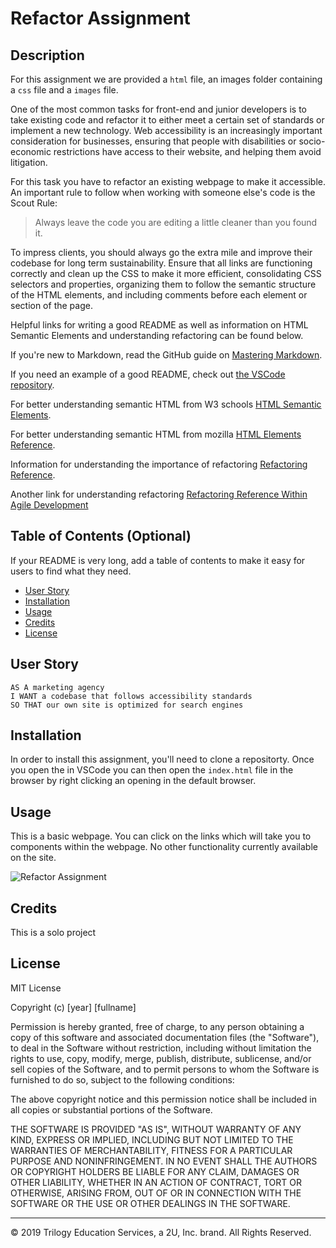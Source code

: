 # Refactor Assignment

## Description 

For this assignment we are provided a `html` file, an images folder containing a `css` file and a `images` file.  

One of the most common tasks for front-end and junior developers is to take existing code and refactor it to either meet a certain set of standards or implement a new technology. Web accessibility is an increasingly important consideration for businesses, ensuring that people with disabilities or socio-economic restrictions have access to their website, and helping them avoid litigation.

For this task you have to refactor an existing webpage to make it accessible. An important rule to follow when working with someone else's code is the Scout Rule:

> Always leave the code you are editing a little cleaner than you found it.

To impress clients, you should always go the extra mile and improve their codebase for long term sustainability. Ensure that all links are functioning correctly and clean up the CSS to make it more efficient, consolidating CSS selectors and properties, organizing them to follow the semantic structure of the HTML elements, and including comments before each element or section of the page.

Helpful links for writing a good README as well as information on HTML Semantic Elements and understanding refactoring can be found below.


If you're new to Markdown, read the GitHub guide on [Mastering Markdown](https://guides.github.com/features/mastering-markdown/).

If you need an example of a good README, check out [the VSCode repository](https://github.com/microsoft/vscode).

For better understanding semantic HTML from W3 schools [HTML Semantic Elements](https://www.w3schools.com/html/html5_semantic_elements.asp).

For better understanding semantic HTML from mozilla [HTML Elements Reference](https://developer.mozilla.org/en-US/docs/Web/HTML/Element).

Information for understanding the importance of refactoring [Refactoring Reference](http://www.cs.unc.edu/~stotts/COMP723-s15/refactor/).

Another link for understanding refactoring [Refactoring Reference Within Agile Development](http://www.cs.unc.edu/~stotts/COMP723-s15/refactor/)




## Table of Contents (Optional)

If your README is very long, add a table of contents to make it easy for users to find what they need.

* [User Story](#userstory)
* [Installation](#installation)
* [Usage](#usage)
* [Credits](#credits)
* [License](#license)


## User Story

```
AS A marketing agency
I WANT a codebase that follows accessibility standards
SO THAT our own site is optimized for search engines
```

## Installation

In order to install this assignment, you'll need to clone a repositorty.  Once you open the in VSCode you can then open the `index.html` file in the browser by right clicking an opening in the default browser.


## Usage 

This is a basic webpage.  You can click on the links which will take you to components within the webpage.  No other functionality currently available on the site.

![Refactor Assignment](assets/images/refactor.gif)

## Credits

This is a solo project



## License

MIT License

Copyright (c) [year] [fullname]

Permission is hereby granted, free of charge, to any person obtaining a copy
of this software and associated documentation files (the "Software"), to deal
in the Software without restriction, including without limitation the rights
to use, copy, modify, merge, publish, distribute, sublicense, and/or sell
copies of the Software, and to permit persons to whom the Software is
furnished to do so, subject to the following conditions:

The above copyright notice and this permission notice shall be included in all
copies or substantial portions of the Software.

THE SOFTWARE IS PROVIDED "AS IS", WITHOUT WARRANTY OF ANY KIND, EXPRESS OR
IMPLIED, INCLUDING BUT NOT LIMITED TO THE WARRANTIES OF MERCHANTABILITY,
FITNESS FOR A PARTICULAR PURPOSE AND NONINFRINGEMENT. IN NO EVENT SHALL THE
AUTHORS OR COPYRIGHT HOLDERS BE LIABLE FOR ANY CLAIM, DAMAGES OR OTHER
LIABILITY, WHETHER IN AN ACTION OF CONTRACT, TORT OR OTHERWISE, ARISING FROM,
OUT OF OR IN CONNECTION WITH THE SOFTWARE OR THE USE OR OTHER DEALINGS IN THE
SOFTWARE.



---
© 2019 Trilogy Education Services, a 2U, Inc. brand. All Rights Reserved.